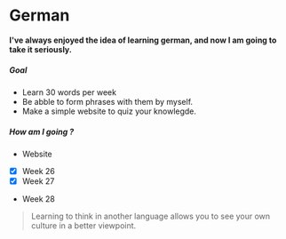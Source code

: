 # **German**
**I've always enjoyed the idea of learning german, and now I am going to take it seriously.**

##### Goal
  - Learn 30 words per week
  - Be abble to form phrases with them by myself.
  - Make a simple website to quiz your knowlegde.

##### How am I going ?
- Website
- [x] Week 26
- [x] Week 27
- Week 28
> Learning to think in another language allows you to see your own culture in a better viewpoint.

